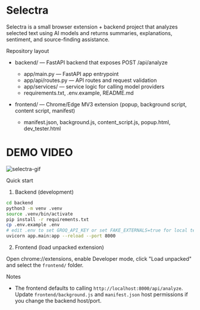 # Selectra

Selectra is a small browser extension + backend project that analyzes selected text using AI models and returns summaries, explanations, sentiment, and source-finding assistance.

Repository layout

- backend/ — FastAPI backend that exposes POST /api/analyze
  - app/main.py — FastAPI app entrypoint
  - app/api/routes.py — API routes and request validation
  - app/services/ — service logic for calling model providers
  - requirements.txt, .env.example, README.md

- frontend/ — Chrome/Edge MV3 extension (popup, background script, content script, manifest)
  - manifest.json, background.js, content_script.js, popup.html, dev_tester.html
 
# DEMO VIDEO
![selectra-gif](https://github.com/user-attachments/assets/c8267041-f6d8-4a79-814b-866c64e4825b)


Quick start

1) Backend (development)

```bash
cd backend
python3 -m venv .venv
source .venv/bin/activate
pip install -r requirements.txt
cp .env.example .env
# edit .env to set GROQ_API_KEY or set FAKE_EXTERNALS=true for local testing
uvicorn app.main:app --reload --port 8000
```

2) Frontend (load unpacked extension)

Open chrome://extensions, enable Developer mode, click "Load unpacked" and select the `frontend/` folder.

Notes

- The frontend defaults to calling `http://localhost:8000/api/analyze`. Update `frontend/background.js` and `manifest.json` host permissions if you change the backend host/port. 
